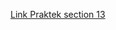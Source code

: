 [Link Praktek section 13](https://www.figma.com/file/hbv7QudSX52QaWalsBAaHQ/Tugas-dari-akun-Alta.id?node-id=556%3A2229)
